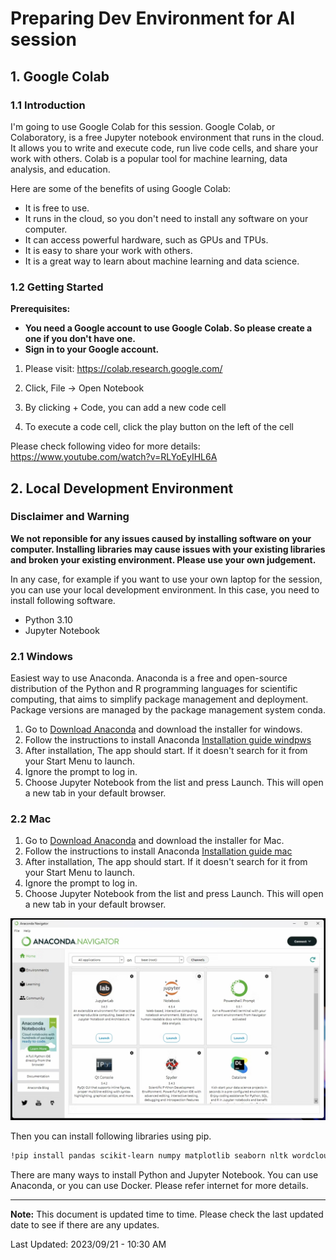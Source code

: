 # Preparing Dev Environment for AI session

## 1. Google Colab

### 1.1 Introduction

I'm going to use Google Colab for this session. Google Colab, or Colaboratory, is a free Jupyter notebook environment that runs in the cloud. It allows you to write and execute code, run live code cells, and share your work with others. Colab is a popular tool for machine learning, data analysis, and education.

Here are some of the benefits of using Google Colab:

- It is free to use.
- It runs in the cloud, so you don't need to install any software on your computer.
- It can access powerful hardware, such as GPUs and TPUs.
- It is easy to share your work with others.
- It is a great way to learn about machine learning and data science.

### 1.2 Getting Started

**Prerequisites:**

- **You need a Google account to use Google Colab. So please create a one if you don't have one.**
- **Sign in to your Google account.**
  
1. Please visit:
https://colab.research.google.com/

2. Click, File -> Open Notebook
3. By clicking + Code, you can add a new code cell
4. To execute a code cell, click the play button on the left of the cell

Please check following video for more details:
https://www.youtube.com/watch?v=RLYoEyIHL6A

## 2. Local Development Environment

### Disclaimer and Warning

**We not reponsible for any issues caused by installing software on your computer. Installing libraries may cause issues with your existing libraries and broken your existing environment. Please use your own judgement.**

In any case, for example if you want to use your own laptop for the session, you can use your local development environment. In this case, you need to install following software.

- Python 3.10
- Jupyter Notebook


### 2.1 Windows

Easiest way to use Anaconda. Anaconda is a free and open-source distribution of the Python and R programming languages for scientific computing, that aims to simplify package management and deployment. Package versions are managed by the package management system conda.

1) Go to [Download Anaconda](https://www.anaconda.com/download#downloads) and download the installer for windows.
2) Follow the instructions to install Anaconda [Installation guide windpws](https://docs.anaconda.com/free/anaconda/install/windows/)
3) After installation, The app should start. If it doesn't search for it from your Start Menu to launch.
4) Ignore the prompt to log in.
5) Choose Jupyter Notebook from the list and press Launch. This will open a new tab in your default browser.

### 2.2 Mac

1) Go to [Download Anaconda](https://www.anaconda.com/download#downloads) and download the installer for Mac.
2) Follow the instructions to install Anaconda [Installation guide mac](https://docs.anaconda.com/free/anaconda/install/mac-os/)
3) After installation, The app should start. If it doesn't search for it from your Start Menu to launch.
4) Ignore the prompt to log in.
5) Choose Jupyter Notebook from the list and press Launch. This will open a new tab in your default browser.

![Anaconda Navigator](images/anaconda-navi.png)


Then you can install following libraries using pip.

```bash
!pip install pandas scikit-learn numpy matplotlib seaborn nltk wordcloud xgboost lightgbm
```

There are many ways to install Python and Jupyter Notebook. You can use Anaconda, or you can use Docker. Please refer internet for more details.



---

**Note:**
This document is updated time to time. Please check the last updated date to see if there are any updates.

Last Updated: 2023/09/21 - 10:30 AM
